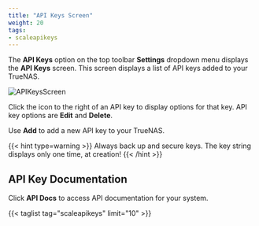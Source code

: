 ```yaml
---
title: "API Keys Screen"
weight: 20
tags:
- scaleapikeys
---
```


The **API Keys** option on the top toolbar **Settings** dropdown menu displays the **API Keys** screen. This screen displays a list of API keys added to your TrueNAS.

![APIKeysScreen](/images/SCALE/APIKeysScreen.png "API Keys Screen")

Click the <span class="iconify" data-icon="eva:more-vertical-outline"></span> icon to the right of an API key to display options for that key. API key options are **Edit** and **Delete**.

Use **Add** to add a new API key to your TrueNAS.

{{< hint type=warning >}}
Always back up and secure keys. The key string displays only one time, at creation!
{{< /hint >}}

## API Key Documentation

Click **API Docs** to access API documentation for your system.

{{< taglist tag="scaleapikeys" limit="10" >}}